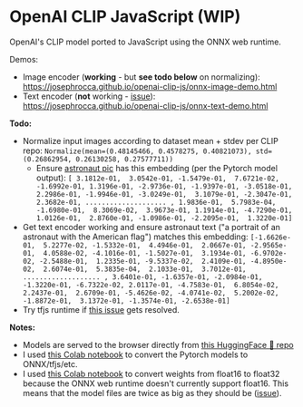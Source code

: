 # OpenAI CLIP JavaScript (WIP)
OpenAI's CLIP model ported to JavaScript using the ONNX web runtime.

Demos:
* Image encoder (**working** - but **see todo below** on normalizing): https://josephrocca.github.io/openai-clip-js/onnx-image-demo.html
* Text encoder (**not** working - [issue](https://github.com/microsoft/onnxruntime/issues/9760)): https://josephrocca.github.io/openai-clip-js/onnx-text-demo.html

**Todo:**
* Normalize input images according to dataset mean + stdev per CLIP repo: `Normalize(mean=(0.48145466, 0.4578275, 0.40821073), std=(0.26862954, 0.26130258, 0.27577711))`
  * Ensure [astronaut pic](https://i.imgur.com/ec4Ao4s.png) has this embedding (per the Pytorch model output): `[ 3.1812e-01,  3.0542e-01, -1.5479e-01,  7.6721e-02, -1.6992e-01, 1.3196e-01, -2.9736e-01, -1.9397e-01, -3.0518e-01,  2.2986e-01, -1.9946e-01, -3.0249e-01,  3.1079e-01, -2.3047e-01,  2.3682e-01, .................... , 1.9836e-01,  5.7983e-04, -1.6980e-01,  8.3069e-02,  3.9673e-01, 1.1914e-01, -4.7290e-01,  1.0126e-01,  2.8760e-01, -1.0986e-01, -2.2095e-01,  1.3220e-01]`
*  Get text encoder working and ensure astronaut text ("a portrait of an astronaut with the American flag") matches this embedding: `[-1.6626e-01,  5.2277e-02, -1.5332e-01,  4.4946e-01,  2.0667e-01, -2.9565e-01,  4.0588e-02, -4.1016e-01, -1.5027e-01,  3.1934e-01, -6.9702e-02, -2.5488e-01,  1.2335e-01, -9.5337e-02,  2.4109e-01, -4.8950e-02,  2.6074e-01,  5.3835e-04,  2.1033e-01,  3.7012e-01, ................... , 3.6401e-01, -1.6357e-01, -2.0984e-01, -1.3220e-01, -6.7322e-02, 2.0117e-01, -4.7583e-01,  6.8054e-02,  2.2437e-01,  2.6709e-01, -5.4626e-02, -4.0741e-02,  5.2002e-02, -1.8872e-01,  3.1372e-01, -1.3574e-01, -2.6538e-01]`
* Try tfjs runtime if [this issue](https://github.com/tensorflow/tfjs/issues/5847) gets resolved.

**Notes:**

* Models are served to the browser directly from [this HuggingFace 🤗 repo](https://huggingface.co/rocca/openai-clip-js/tree/main)
* I used [this Colab notebook](https://colab.research.google.com/github/josephrocca/openai-clip-js/blob/main/Export_CLIP_to_ONNX_tflite_tfjs_tf_saved_model.ipynb) to convert the Pytorch models to ONNX/tfjs/etc.
* I used [this Colab notebook](https://colab.research.google.com/github/josephrocca/openai-clip-js/blob/main/ONNX_float16_to_float32.ipynb) to convert weights from float16 to float32 because the ONNX web runtime doesn't currently support float16. This means that the model files are twice as big as they should be ([issue](https://github.com/microsoft/onnxruntime/issues/9758)).
